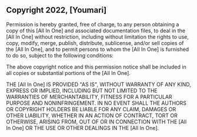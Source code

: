 ## Copyright 2022, [Youmari]

Permission is hereby granted, free of charge, to any person obtaining a copy of this [All In One] and associated documentation files, to deal in the [All In One] without restriction, including without limitation the rights to use, copy, modify, merge, publish, distribute, sublicense, and/or sell copies of the [All In One], and to permit persons to whom the [All In One] is furnished to do so, subject to the following conditions:

The above copyright notice and this permission notice shall be included in all copies or substantial portions of the [All In One].

THE [All In One] IS PROVIDED "AS IS", WITHOUT WARRANTY OF ANY KIND, EXPRESS OR IMPLIED, INCLUDING BUT NOT LIMITED TO THE WARRANTIES OF MERCHANTABILITY, FITNESS FOR A PARTICULAR PURPOSE AND NONINFRINGEMENT. IN NO EVENT SHALL THE AUTHORS OR COPYRIGHT HOLDERS BE LIABLE FOR ANY CLAIM, DAMAGES OR OTHER LIABILITY, WHETHER IN AN ACTION OF CONTRACT, TORT OR OTHERWISE, ARISING FROM, OUT OF OR IN CONNECTION WITH THE [All In One] OR THE USE OR OTHER DEALINGS IN THE [All In One].